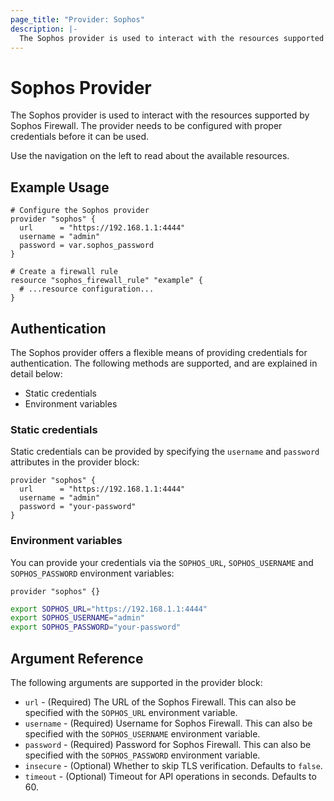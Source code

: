 ```yaml
---
page_title: "Provider: Sophos"
description: |-
  The Sophos provider is used to interact with the resources supported by Sophos Firewall. The provider needs to be configured with proper credentials before it can be used.
---
```


# Sophos Provider

The Sophos provider is used to interact with the resources supported by Sophos Firewall. The provider needs to be configured with proper credentials before it can be used.

Use the navigation on the left to read about the available resources.

## Example Usage

```hcl
# Configure the Sophos provider
provider "sophos" {
  url      = "https://192.168.1.1:4444"
  username = "admin"
  password = var.sophos_password
}

# Create a firewall rule
resource "sophos_firewall_rule" "example" {
  # ...resource configuration...
}
```

## Authentication

The Sophos provider offers a flexible means of providing credentials for authentication. The following methods are supported, and are explained in detail below:

- Static credentials
- Environment variables

### Static credentials

Static credentials can be provided by specifying the `username` and `password` attributes in the provider block:

```hcl
provider "sophos" {
  url      = "https://192.168.1.1:4444"
  username = "admin"
  password = "your-password"
}
```

### Environment variables

You can provide your credentials via the `SOPHOS_URL`, `SOPHOS_USERNAME` and `SOPHOS_PASSWORD` environment variables:

```hcl
provider "sophos" {}
```

```sh
export SOPHOS_URL="https://192.168.1.1:4444"
export SOPHOS_USERNAME="admin"
export SOPHOS_PASSWORD="your-password"
```

## Argument Reference

The following arguments are supported in the provider block:

* `url` - (Required) The URL of the Sophos Firewall. This can also be specified with the `SOPHOS_URL` environment variable.
* `username` - (Required) Username for Sophos Firewall. This can also be specified with the `SOPHOS_USERNAME` environment variable.
* `password` - (Required) Password for Sophos Firewall. This can also be specified with the `SOPHOS_PASSWORD` environment variable.
* `insecure` - (Optional) Whether to skip TLS verification. Defaults to `false`.
* `timeout` - (Optional) Timeout for API operations in seconds. Defaults to 60.
